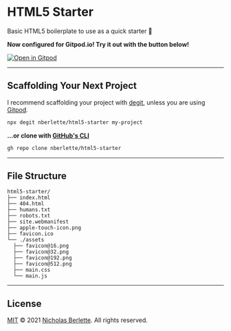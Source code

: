 # HTML5 Starter

Basic HTML5 boilerplate to use as a quick starter 🎈

**Now configured for Gitpod.io! Try it out with the button below!**

[![Open in Gitpod](https://gitpod.io/button/open-in-gitpod.svg)](https://gitpod.io/#https://github.com/nberlette/html5-starter)

---

## Scaffolding Your Next Project

I recommend scaffolding your project with [degit](https://npm.im/degit), unless you are using [Gitpod](https://gitpod.io/#https://github.com/nberlette/html5-starter).

```sh
npx degit nberlette/html5-starter my-project
```

**...or clone with [GitHub's CLI](https://cli.github.com)**

```bash
gh repo clone nberlette/html5-starter
```

---  

## File Structure

```
html5-starter/
├── index.html
├── 404.html
├── humans.txt
├── robots.txt
├── site.webmanifest
├── apple-touch-icon.png
├── favicon.ico 
└── ./assets
  ├── favicon@16.png
  ├── favicon@32.png
  ├── favicon@192.png
  ├── favicon@512.png
  ├── main.css
  └── main.js
```

---  

## License

[MIT](https://mit-license.org) © 2021 [Nicholas Berlette](https://github.com/nberlette). All rights reserved.

